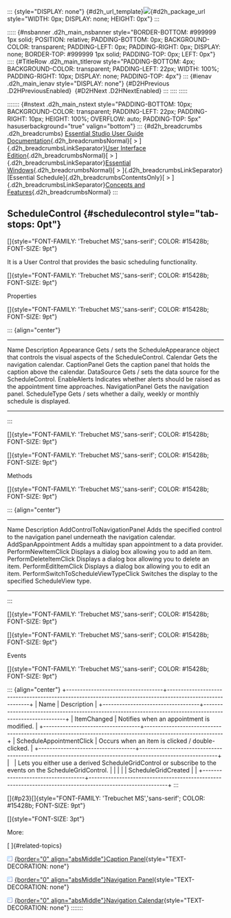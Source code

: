 ::: {style="DISPLAY: none"}
[](ms-xhelp:///?Id=d2h_url_template){#d2h_url_template}![](!package_url!){#d2h_package_url style="WIDTH: 0px; DISPLAY: none; HEIGHT: 0px"}
:::

::::: {#nsbanner .d2h_main_nsbanner style="BORDER-BOTTOM: #999999 1px solid; POSITION: relative; PADDING-BOTTOM: 0px; BACKGROUND-COLOR: transparent; PADDING-LEFT: 0px; PADDING-RIGHT: 0px; DISPLAY: none; BORDER-TOP: #999999 1px solid; PADDING-TOP: 0px; LEFT: 0px"}
:::: {#TitleRow .d2h_main_titlerow style="PADDING-BOTTOM: 4px; BACKGROUND-COLOR: transparent; PADDING-LEFT: 22px; WIDTH: 100%; PADDING-RIGHT: 10px; DISPLAY: none; PADDING-TOP: 4px"}
::: {#ienav .d2h_main_ienav style="DISPLAY: none"}
[](ms-xhelp:///?Id=82a97dd7-8079-4f2d-bac9-7e7cf2709a1c){#D2HPrevious .D2HPreviousEnabled}  [](ms-xhelp:///?Id=f15ad998-9c09-4710-9413-3bb57ef02e8d){#D2HNext .D2HNextEnabled}
:::
::::
:::::

::::::: {#nstext .d2h_main_nstext style="PADDING-BOTTOM: 10px; BACKGROUND-COLOR: transparent; PADDING-LEFT: 22px; PADDING-RIGHT: 10px; HEIGHT: 100%; OVERFLOW: auto; PADDING-TOP: 5px" hasuserbackground="true" valign="bottom"}
::: {#d2h_breadcrumbs .d2h_breadcrumbs}
[Essential Studio User Guide Documentation](ms-xhelp:///?Id=12457748-09e3-4d74-a240-8e049cedf030){.d2h_breadcrumbsNormal}[ \> ]{.d2h_breadcrumbsLinkSeparator}[User Interface Edition](ms-xhelp:///?Id=c29296b7-531c-413b-a0ec-488ca1f7f669){.d2h_breadcrumbsNormal}[ \> ]{.d2h_breadcrumbsLinkSeparator}[Essential Windows](ms-xhelp:///?Id=e60759d8-47a4-4570-9d7a-16a68d63f2ea){.d2h_breadcrumbsNormal}[ \> ]{.d2h_breadcrumbsLinkSeparator}[Essential Schedule]{.d2h_breadcrumbsContentsOnly}[ \> ]{.d2h_breadcrumbsLinkSeparator}[Concepts and Features](ms-xhelp:///?Id=82a97dd7-8079-4f2d-bac9-7e7cf2709a1c){.d2h_breadcrumbsNormal}
:::

## ScheduleControl {#schedulecontrol style="tab-stops: 0pt"}

[]{style="FONT-FAMILY: 'Trebuchet MS','sans-serif'; COLOR: #15428b; FONT-SIZE: 9pt"} 

It is a User Control that provides the basic scheduling functionality.

[]{style="FONT-FAMILY: 'Trebuchet MS','sans-serif'; COLOR: #15428b; FONT-SIZE: 9pt"} 

Properties

[]{style="FONT-FAMILY: 'Trebuchet MS','sans-serif'; COLOR: #15428b; FONT-SIZE: 9pt"} 

::: {align="center"}
  ----------------- ----------------------------------------------------------------------------------------------------
  Name              Description
  Appearance        Gets / sets the ScheduleAppearance object that controls the visual aspects of the ScheduleControl.
  Calendar          Gets the navigation calendar.
  CaptionPanel      Gets the caption panel that holds the caption above the calendar.
  DataSource        Gets / sets the data source for the ScheduleControl.
  EnableAlerts      Indicates whether alerts should be raised as the appointment time approaches.
  NavigationPanel   Gets the navigation panel.
  ScheduleType      Gets / sets whether a daily, weekly or monthly schedule is displayed.
  ----------------- ----------------------------------------------------------------------------------------------------
:::

[]{style="FONT-FAMILY: 'Trebuchet MS','sans-serif'; COLOR: #15428b; FONT-SIZE: 9pt"} 

[]{style="FONT-FAMILY: 'Trebuchet MS','sans-serif'; COLOR: #15428b; FONT-SIZE: 9pt"} 

Methods

[]{style="FONT-FAMILY: 'Trebuchet MS','sans-serif'; COLOR: #15428b; FONT-SIZE: 9pt"} 

::: {align="center"}
  -------------------------------------- ----------------------------------------------------------------------------------------
  Name                                   Description
  AddControlToNavigationPanel            Adds the specified control to the navigation panel underneath the navigation calendar.
  AddSpanAppointment                     Adds a multiday span appointment to a data provider.
  PerformNewItemClick                    Displays a dialog box allowing you to add an item.
  PerformDeleteItemClick                 Displays a dialog box allowing you to delete an item.
  PerformEditItemClick                   Displays a dialog box allowing you to edit an item.
  PerformSwitchToScheduleViewTypeClick   Switches the display to the specified ScheduleView type.
  -------------------------------------- ----------------------------------------------------------------------------------------
:::

[]{style="FONT-FAMILY: 'Trebuchet MS','sans-serif'; COLOR: #15428b; FONT-SIZE: 9pt"} 

[]{style="FONT-FAMILY: 'Trebuchet MS','sans-serif'; COLOR: #15428b; FONT-SIZE: 9pt"} 

Events

[]{style="FONT-FAMILY: 'Trebuchet MS','sans-serif'; COLOR: #15428b; FONT-SIZE: 9pt"} 

::: {align="center"}
+-----------------------------------+----------------------------------------------------------------------------------------------------------+
| Name                              | Description                                                                                              |
+-----------------------------------+----------------------------------------------------------------------------------------------------------+
| ItemChanged                       | Notifies when an appointment is modified.                                                                |
+-----------------------------------+----------------------------------------------------------------------------------------------------------+
| ScheduleAppointmentClick          | Occurs when an item is clicked / double-clicked.                                                         |
+-----------------------------------+----------------------------------------------------------------------------------------------------------+
|                                   | Lets you either use a derived ScheduleGridControl or subscribe to the events on the ScheduleGridControl. |
|                                   |                                                                                                          |
| ScheduleGridCreated               |                                                                                                          |
+-----------------------------------+----------------------------------------------------------------------------------------------------------+
:::

[]{#p23}[]{style="FONT-FAMILY: 'Trebuchet MS','sans-serif'; COLOR: #15428b; FONT-SIZE: 9pt"} 

[]{style="FONT-SIZE: 3pt"} 

More:

[ ]{#related-topics}

[![](button.gif){border="0" align="absMiddle"}Caption Panel](ms-xhelp:///?Id=f15ad998-9c09-4710-9413-3bb57ef02e8d){style="TEXT-DECORATION: none"}

[![](button.gif){border="0" align="absMiddle"}Navigation Panel](ms-xhelp:///?Id=ce4b5e10-f00d-42c0-aae2-c789f400fef0){style="TEXT-DECORATION: none"}

[![](button.gif){border="0" align="absMiddle"}Navigation Calendar](ms-xhelp:///?Id=00cfa5a0-6a7e-41d2-90f7-857f190dd808){style="TEXT-DECORATION: none"}
:::::::
